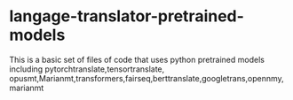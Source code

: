 # langage-translator-pretrained-models
This is a basic set of files of code that uses python pretrained models including pytorchtranslate,tensortranslate,
opusmt,Marianmt,transformers,fairseq,berttranslate,googletrans,opennmy,marianmt
